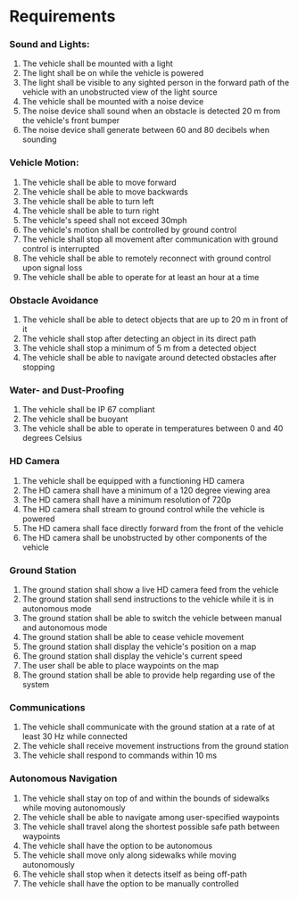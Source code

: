 # Requirements

### Sound and Lights:
1. The vehicle shall be mounted with a light
2. The light shall be on while the vehicle is powered
3. The light shall be visible to any sighted person in the forward path of the vehicle with an unobstructed view of the light source
4. The vehicle shall be mounted with a noise device
5. The noise device shall sound when an obstacle is detected 20 m from the vehicle's front bumper
6. The noise device shall generate between 60 and 80 decibels when sounding

### Vehicle Motion:
1. The vehicle shall be able to move forward
2. The vehicle shall be able to move backwards
3. The vehicle shall be able to turn left
4. The vehicle shall be able to turn right
5. The vehicle's speed shall not exceed 30mph
6. The vehicle's motion shall be controlled by ground control
7. The vehicle shall stop all movement after communication with ground control is interrupted
8. The vehicle shall be able to remotely reconnect with ground control upon signal loss
9. The vehicle shall be able to operate for at least an hour at a time

### Obstacle Avoidance
1. The vehicle shall be able to detect objects that are up to 20 m in front of it
2. The vehicle shall stop after detecting an object in its direct path
3. The vehicle shall stop a minimum of 5 m from a detected object
4. The vehicle shall be able to navigate around detected obstacles after stopping

### Water- and Dust-Proofing
1. The vehicle shall be IP 67 compliant
2. The vehicle shall be buoyant
3. The vehicle shall be able to operate in temperatures between 0 and 40 degrees Celsius

### HD Camera
1. The vehicle shall be equipped with a functioning HD camera
2. The HD camera shall have a minimum of a 120 degree viewing area
3. The HD camera shall have a minimum resolution of 720p
4. The HD camera shall stream to ground control while the vehicle is powered
5. The HD camera shall face directly forward from the front of the vehicle
6. The HD camera shall be unobstructed by other components of the vehicle

### Ground Station
1. The ground station shall show a live HD camera feed from the vehicle
2. The ground station shall send instructions to the vehicle while it is in autonomous mode
3. The ground station shall be able to switch the vehicle between manual and autonomous mode
4. The ground station shall be able to cease vehicle movement
5. The ground station shall display the vehicle's position on a map
6. The ground station shall display the vehicle's current speed
7. The user shall be able to place waypoints on the map
8. The ground station shall be able to provide help regarding use of the system

### Communications
1. The vehicle shall communicate with the ground station at a rate of at least 30 Hz while connected
2. The vehicle shall receive movement instructions from the ground station
3. The vehicle shall respond to commands within 10 ms

### Autonomous Navigation
1. The vehicle shall stay on top of and within the bounds of sidewalks while moving autonomously
2. The vehicle shall be able to navigate among user-specified waypoints
3. The vehicle shall travel along the shortest possible safe path between waypoints
4. The vehicle shall have the option to be autonomous
5. The vehicle shall move only along sidewalks while moving autonomously
6. The vehicle shall stop when it detects itself as being off-path
7. The vehicle shall have the option to be manually controlled
